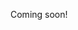 
Coming soon!

<!--

Nonlinear regression with postgres.

Best with something like pgpartman for keeping running polynomial representations of tables.

https://www.postgresql.org/docs/9.0/functions-aggregate.html
https://hashrocket.com/blog/posts/custom-aggregates-in-postgresql
https://www.citusdata.com/blog/2016/10/12/count-performance/#distinct_counts_exact_custom
https://github.com/tvondra/count_distinct
https://www.google.com/search?hl=en&biw=1680&bih=1020&ei=-X0OXeukJpPU-gT_n7-QBQ&q=polynomial+regression+algorithm&oq=polynomial+regression+algorithm&gs_l=psy-ab.3..0l2j0i22i30l6.3574.9020..9214...0.0..0.121.2935.27j5......0....1..gws-wiz.......0i71j35i304i39j35i39j0i67j0i20i263.pmxBz3BJi-g
https://arachnoid.com/sage/polynomial.html
https://softwareengineering.stackexchange.com/questions/298511/computer-algorithms-for-polynomial-regression
https://neutrium.net/mathematics/least-squares-fitting-of-a-polynomial/
https://en.wikipedia.org/wiki/Least_squares
https://www.google.com/search?hl=en&q=implementing%20polynomial%20regression
https://rosettacode.org/wiki/Polynomial_regression#Go
https://en.wikipedia.org/wiki/Backfitting_algorithm
https://en.wikipedia.org/wiki/Generalized_additive_model
https://en.wikipedia.org/wiki/Curve_fitting
https://en.wikipedia.org/wiki/Spline_interpolation
https://en.wikipedia.org/wiki/Polynomial_interpolation
https://en.wikipedia.org/wiki/Smoothing_spline
https://en.wikipedia.org/wiki/Time_series
https://en.wikipedia.org/wiki/Total_least_squares
https://en.wikipedia.org/wiki/Linear_trend_estimation
https://www.google.com/search?q=curve+fitting+time+series&hl=en&ei=CIEOXbupLtD7-gSh4YiABQ&start=10&sa=N&ved=0ahUKEwi7zZ-D6f3iAhXQvZ4KHaEwAlAQ8NMDCIIC&biw=1680&bih=1020
http://www.statsoft.com/Textbook/Time-Series-Analysis#exponential
https://en.wikipedia.org/wiki/Exponential_smoothing
https://en.wikipedia.org/wiki/Autoregressive%E2%80%93moving-average_model
https://www.google.com/search?hl=en&q=time%20series
https://en.wikipedia.org/wiki/Time_series
https://www.itl.nist.gov/div898/handbook/pmc/section4/pmc4.htm
https://www.google.com/search?hl=en&ei=fIIOXZ-QNZT5-gTxgpXQDQ&q=time+series+algorithms&oq=time+series+algorithms&gs_l=psy-ab.3..0i7i30l3j0j0i7i30l6.16974.16974..17263...0.0..0.90.90.1......0....1..gws-wiz.vvB7GXuBn6Y
https://www.linkedin.com/pulse/part-i-introduction-time-series-approximation-sax-supreet-oberoi/
https://sites.cs.ucsb.edu/~suri/psdir/icde10.pdf
https://blog.algorithmia.com/introduction-to-time-series/
https://algorithmia.com/tags/time%20series
https://machinelearningmastery.com/time-series-forecasting-methods-in-python-cheat-sheet/
https://www.youtube.com/watch?v=VYpAodcdFfA
https://www.google.com/search?q=time+series+postgres&hl=en&ei=eIMOXc-OAo7i-gTC2JqABA&start=20&sa=N&ved=0ahUKEwjPqrms6_3iAhUOsZ4KHUKsBkA4ChDw0wMIrQE&biw=1680&bih=1020
https://www.pipelinedb.com/blog/high-performance-time-series-aggregation-for-postgresql-11
https://medium.com/@neslinesli93/how-to-efficiently-store-and-query-time-series-data-90313ff0ec20
https://www.pipelinedb.com/
https://schneide.blog/2018/10/08/using-postgresql-for-time-series-data/
https://grisha.org/blog/2015/09/23/storing-time-series-in-postgresql-efficiently/
https://news.ycombinator.com/item?id=14035416
https://www.youtube.com/watch?v=atvgYJTBEF4&t=2583s
https://www.youtube.com/watch?v=Fc5NhhjTy_U
https://www.youtube.com/watch?v=eQKbbCg0NqE

-->
